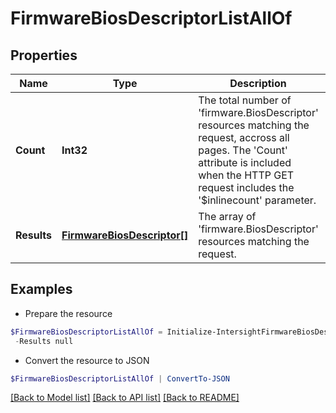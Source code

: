 # FirmwareBiosDescriptorListAllOf
## Properties

Name | Type | Description | Notes
------------ | ------------- | ------------- | -------------
**Count** | **Int32** | The total number of &#39;firmware.BiosDescriptor&#39; resources matching the request, accross all pages. The &#39;Count&#39; attribute is included when the HTTP GET request includes the &#39;$inlinecount&#39; parameter. | [optional] 
**Results** | [**FirmwareBiosDescriptor[]**](FirmwareBiosDescriptor.md) | The array of &#39;firmware.BiosDescriptor&#39; resources matching the request. | [optional] 

## Examples

- Prepare the resource
```powershell
$FirmwareBiosDescriptorListAllOf = Initialize-IntersightFirmwareBiosDescriptorListAllOf  -Count null `
 -Results null
```

- Convert the resource to JSON
```powershell
$FirmwareBiosDescriptorListAllOf | ConvertTo-JSON
```

[[Back to Model list]](../README.md#documentation-for-models) [[Back to API list]](../README.md#documentation-for-api-endpoints) [[Back to README]](../README.md)

